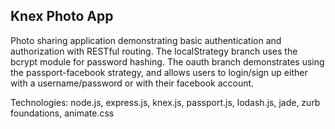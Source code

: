 ## Knex Photo App

Photo sharing application demonstrating basic authentication and authorization with RESTful routing. The localStrategy branch uses the bcrypt module for password hashing. The oauth branch demonstrates using the passport-facebook strategy, and allows users to login/sign up either with a username/password or with their facebook account.

Technologies: node.js, express.js, knex.js, passport.js, lodash.js, jade, zurb foundations, animate.css